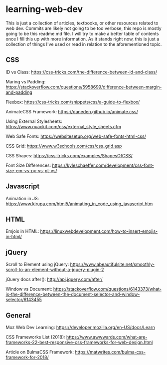 # learning-web-dev

This is just a collection of articles, textbooks, or other resources related to web dev. Commits are likely not going to be too verbose, this repo is mostly going to be this readme.md file. I will try to make a better table of contents once I fill this up with more information. As it stands right now, this is just a collection of things I've used or read in relation to the aforementioned topic.

## CSS

ID vs Class: https://css-tricks.com/the-difference-between-id-and-class/

Maring vs Padding: https://stackoverflow.com/questions/5958699/difference-between-margin-and-padding

Flexbox: https://css-tricks.com/snippets/css/a-guide-to-flexbox/

AnimateCSS Framework: https://daneden.github.io/animate.css/

Using External Stylesheets: https://www.quackit.com/css/external_style_sheets.cfm

Web Safe Fonts: https://websitesetup.org/web-safe-fonts-html-css/

CSS Grid: https://www.w3schools.com/css/css_grid.asp

CSS Shapes: https://css-tricks.com/examples/ShapesOfCSS/

Font Size Differences: https://kyleschaeffer.com/development/css-font-size-em-vs-px-vs-pt-vs/

## Javascript

Animation in JS: https://www.kirupa.com/html5/animating_in_code_using_javascript.htm

## HTML

Emjois in HTML: https://linuxwebdevelopment.com/how-to-insert-emojis-in-html/

## jQuery

Scroll to Element using jQuery: https://www.abeautifulsite.net/smoothly-scroll-to-an-element-without-a-jquery-plugin-2

jQuery docs after(): http://api.jquery.com/after/

Window vs Document: https://stackoverflow.com/questions/6143373/what-is-the-difference-between-the-document-selector-and-window-selector/6143455

## General 

Moz Web Dev Learning: https://developer.mozilla.org/en-US/docs/Learn

CSS Frameworks List (2018): https://www.awwwards.com/what-are-frameworks-22-best-responsive-css-frameworks-for-web-design.html

Article on BulmaCSS Framework: https://matwrites.com/bulma-css-framework-for-2018/
